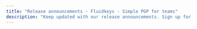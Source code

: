 ```yaml
---
title: "Release announcements - Fluidkeys - Simple PGP for teams"
description: "Keep updated with our release announcements. Sign up for email updates or using RSS."
---
```

